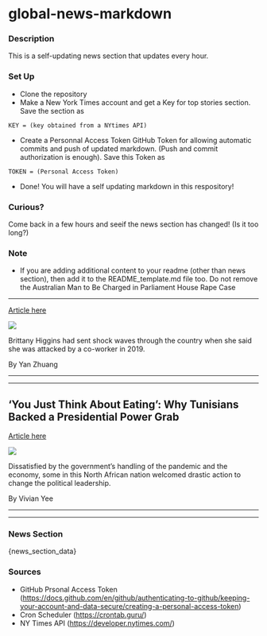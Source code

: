 # global-news-markdown

### Description 
This is a self-updating news section that updates every hour.

### Set Up 
* Clone the repository
* Make a New York Times account and get a Key for top stories section. Save the section as 
 ```
 KEY = (key obtained from a NYtimes API)
 ```
*  Create a Personnal Access Token GitHub Token for allowing automatic commits and push of updated markdown. (Push and commit authorization is enough). Save this Token as 
```
TOKEN = (Personal Access Token)
```
* Done! You will have a self updating markdown in this respository!

### Curious?
Come back in a few hours and seeif the news section has changed! (Is it too long?)

### Note
* If you are adding additional content to your readme (other than news section), then add it to the README_template.md file too. Do not remove the Australian Man to Be Charged in Parliament House Rape Case
----------------------------------------------------------

[Article here](https://www.nytimes.com/2021/08/06/world/australia/brittany-higgins-rape-parliament.html)

[![](https://static01.nyt.com/images/2021/08/06/world/06oz-rape/06oz-rape-superJumbo.jpg)](https://www.nytimes.com/2021/08/06/world/australia/brittany-higgins-rape-parliament.html)

Brittany Higgins had sent shock waves through the country when she said she was attacked by a co-worker in 2019.

By Yan Zhuang

* * *

* * *

‘You Just Think About Eating’: Why Tunisians Backed a Presidential Power Grab
-----------------------------------------------------------------------------

[Article here](https://www.nytimes.com/2021/08/05/world/africa/tunisia-democracy-president-support.html)

[![](https://static01.nyt.com/images/2021/08/03/world/00tunisia-causes-HP/00tunisia-causes-HP-superJumbo-v2.jpg)](https://www.nytimes.com/2021/08/05/world/africa/tunisia-democracy-president-support.html)

Dissatisfied by the government’s handling of the pandemic and the economy, some in this North African nation welcomed drastic action to change the political leadership.

By Vivian Yee

* * *

* * *

### News Section 
{news_section_data}


### Sources 
* GitHub Prsonal Access Token (https://docs.github.com/en/github/authenticating-to-github/keeping-your-account-and-data-secure/creating-a-personal-access-token)
* Cron Scheduler (https://crontab.guru/)
* NY Times API (https://developer.nytimes.com/)

